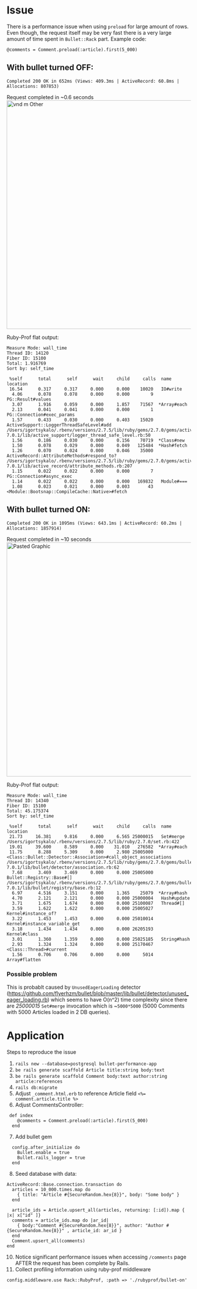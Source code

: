 # Issue

There is a performance issue when using `preload` for large amount of rows. Even though, the request itself may be very fast there is a very large amount of time spent in `Bullet::Rack` part. Example code:

`@comments = Comment.preload(:article).first(5_000)`

## With bullet turned OFF:
```
Completed 200 OK in 652ms (Views: 409.3ms | ActiveRecord: 60.8ms | Allocations: 807853)
```
Request completed in ~0.6 seconds
<img width="624" alt="vnd m  Other" src="https://user-images.githubusercontent.com/1886857/152996691-d298ca7e-62a0-4f0e-be42-72be9653c48b.png">

Ruby-Prof flat output:
```
Measure Mode: wall_time
Thread ID: 14120
Fiber ID: 15100
Total: 1.916769
Sort by: self_time

 %self      total      self      wait     child     calls  name                           location
 16.54      0.317     0.317     0.000     0.000    10020   IO#write                       
  4.06      0.078     0.078     0.000     0.000        9   PG::Result#values              
  3.07      1.916     0.059     0.000     1.857    71567  *Array#each                     
  2.13      0.041     0.041     0.000     0.000        1   PG::Connection#exec_params     
  1.57      0.433     0.030     0.000     0.403    15020   ActiveSupport::LoggerThreadSafeLevel#add /Users/igortsykalo/.rbenv/versions/2.7.5/lib/ruby/gems/2.7.0/gems/activesupport-7.0.1/lib/active_support/logger_thread_safe_level.rb:50
  1.56      0.186     0.030     0.000     0.156    70719  *Class#new                      
  1.50      0.078     0.029     0.000     0.049   125484  *Hash#fetch                     
  1.26      0.070     0.024     0.000     0.046    35000   ActiveRecord::AttributeMethods#respond_to? /Users/igortsykalo/.rbenv/versions/2.7.5/lib/ruby/gems/2.7.0/gems/activerecord-7.0.1/lib/active_record/attribute_methods.rb:207
  1.15      0.022     0.022     0.000     0.000        7   PG::Connection#async_exec      
  1.14      0.022     0.022     0.000     0.000   169832   Module#===                     
  1.08      0.023     0.021     0.000     0.003       43   <Module::Bootsnap::CompileCache::Native>#fetch 
```

## With bullet turned ON:
```
Completed 200 OK in 1095ms (Views: 643.1ms | ActiveRecord: 60.2ms | Allocations: 1857914)
```
Request completed in ~10 seconds
<img width="639" alt="Pasted Graphic" src="https://user-images.githubusercontent.com/1886857/152996884-ffd3abd3-30d2-4611-8c24-e454aade828a.png">

Ruby-Prof flat output:
```
Measure Mode: wall_time
Thread ID: 14340
Fiber ID: 15100
Total: 45.175374
Sort by: self_time

 %self      total      self      wait     child     calls  name                           location
 21.73     16.381     9.816     0.000     6.565 25000015   Set#merge                      /Users/igortsykalo/.rbenv/versions/2.7.5/lib/ruby/2.7.0/set.rb:422
 19.01     39.600     8.589     0.000    31.010   276582  *Array#each                     
 11.75      8.288     5.309     0.000     2.980 25005000   <Class::Bullet::Detector::Association>#call_object_associations /Users/igortsykalo/.rbenv/versions/2.7.5/lib/ruby/gems/2.7.0/gems/bullet-7.0.1/lib/bullet/detector/association.rb:62
  7.68      3.469     3.469     0.000     0.000 25005000   Bullet::Registry::Base#[]      /Users/igortsykalo/.rbenv/versions/2.7.5/lib/ruby/gems/2.7.0/gems/bullet-7.0.1/lib/bullet/registry/base.rb:12
  6.97      4.516     3.151     0.000     1.365    25079  *Array#hash                     
  4.70      2.121     2.121     0.000     0.000 25000004   Hash#update                    
  3.71      1.675     1.674     0.000     0.000 25100087   Thread#[]                      
  3.59      1.622     1.622     0.000     0.000 25005027   Kernel#instance_of?            
  3.22      1.453     1.453     0.000     0.000 25010014   Kernel#instance_variable_get   
  3.18      1.434     1.434     0.000     0.000 26205193   Kernel#class                   
  3.01      1.360     1.359     0.000     0.000 25025185   String#hash                    
  2.93      1.324     1.324     0.000     0.000 25170467   <Class::Thread>#current        
  1.56      0.706     0.706     0.000     0.000     5014   Array#flatten   
```

### Possible problem

This is probablt caused by `UnusedEagerLoading` detector (https://github.com/flyerhzm/bullet/blob/master/lib/bullet/detector/unused_eager_loading.rb) which seems to have O(n^2) time complexity since there are *25000015* `Set#merge` invocation which is ~`5000*5000` (5000 Comments with 5000 Articles loaded in 2 DB queries).


# Application

Steps to reproduce the issue

1. `rails new --database=postgresql bullet-performance-app`
2. `be rails generate scaffold Article title:string body:text`
3. `be rails generate scaffold Comment body:text author:string article:references`
4. `rails db:migrate`
5. Adjust `_comment.html.erb` to reference Article field `<%= comment.article.title %>`
6. Adjust CommentsController:
```
 def index
    @comments = Comment.preload(:article).first(5_000)
  end
```
7. Add bullet gem
```
  config.after_initialize do
    Bullet.enable = true
    Bullet.rails_logger = true
  end
```
8. Seed database with data:
```
ActiveRecord::Base.connection.transaction do
  articles = 10_000.times.map do
    { title: "Article #{SecureRandom.hex{8}}", body: "Some body" }
  end

  article_ids = Article.upsert_all(articles, returning: [:id]).map { |x| x["id" ]}
  comments = article_ids.map do |ar_id|
    { body:"Comment #{SecureRandom.hex{8}}", author: "Author #{SecureRandom.hex{8}}" , article_id: ar_id }
  end
  Comment.upsert_all(comments)
end
```
10. Notice significant performance issues when accessing `/comments` page AFTER the request has been complete by Rails.
11. Collect profiling information using ruby-prof middleware
```
config.middleware.use Rack::RubyProf, :path => './rubyprof/bullet-on'
```
